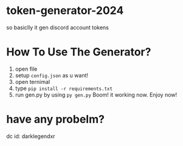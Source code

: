 # token-generator-2024
so basiclly it gen discord account tokens

# How To Use The Generator?

1. open file
2. setup ``config.json`` as u want!
3. open ternimal
4. type ``pip install -r requirements.txt``
5. run gen.py by using ``py gen.py``
Boom! it working now. Enjoy now!

# have any probelm?
dc id: darklegendxr

